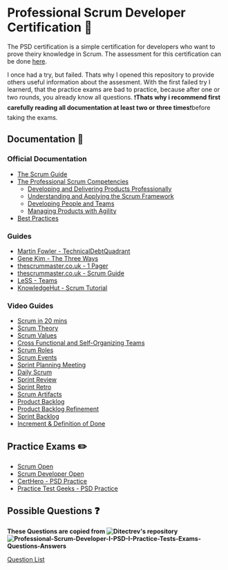 # Professional Scrum Developer Certification 📜

The PSD certification is a simple certification for developers who want to prove theiry knowledge in Scrum. The assessment for this certification can be done [here](https://www.scrum.org/assessments/professional-scrum-developer-certification). 

I once had a try, but failed. Thats why I opened this repository to provide others useful information about the assesment.
With the first failed try  I learnerd, that the practice exams are bad to practice, because after one or two rounds, you already know all questions. ❗**Thats why i recommend first carefully reading all documentation at least two or three times**❗before taking the exams. 

## Documentation 📄

### Official Documentation
- [The Scrum Guide](https://scrumguides.org/docs/scrumguide/v2020/2020-Scrum-Guide-US.pdf)
- [The Professional Scrum Competencies](https://www.scrum.org/professional-scrum-competencies)
  - [Developing and Delivering Products Professionally](https://www.scrum.org/professional-scrum-competencies/developing-and-delivering-products-professionally)
  - [Understanding and Applying the Scrum Framework](https://www.scrum.org/professional-scrum-competencies/understanding-and-applying-scrum-framework)
  - [Developing People and Teams](https://www.scrum.org/professional-scrum-competencies/developing-people-and-teams)
  - [Managing Products with Agility](https://www.scrum.org/professional-scrum-competencies/managing-products-with-agility)
- [Best Practices](https://www.scrum.org/resources/blog/best-practices-and-scrum)

### Guides

- [Martin Fowler - TechnicalDebtQuadrant](https://martinfowler.com/bliki/TechnicalDebtQuadrant.html)
- [Gene Kim - The Three Ways](https://itrevolution.com/articles/the-three-ways-principles-underpinning-devops/)
- [thescrummaster.co.uk - 1 Pager](https://www.thescrummaster.co.uk/the-simple-guide-to-scrum-1-pager/)
- [thescrummaster.co.uk - Scrum Guide](https://www.thescrummaster.co.uk/the-simple-guide-to-scrum-download/)
- [LeSS - Teams](https://less.works/less/structure/teams)
- [KnowledgeHut - Scrum Tutorial](https://www.knowledgehut.com/tutorials/scrum-tutorial)

### Video Guides
- [Scrum in 20 mins](https://www.youtube.com/watch?v=SWDhGSZNF9M)
- [Scrum Theory](https://www.youtube.com/watch?v=XQQkLbitvmY)
- [Scrum Values](https://www.youtube.com/watch?v=isRHefx_jNI)
- [Cross Functional and Self-Organizing Teams](https://www.youtube.com/watch?v=hSJ1-ydzIxc)
- [Scrum Roles](https://www.youtube.com/watch?v=yf1_C2RBVBA)
- [Scrum Events](https://www.youtube.com/watch?v=PCUpuFp3GbY)
- [Sprint Planning Meeting](https://www.youtube.com/watch?v=H23LUCBFjkw)
- [Daily Scrum](https://www.youtube.com/watch?v=Shm7VLCaVgQ)
- [Sprint Review](https://www.youtube.com/watch?v=IR1AXQmp8Sk)
- [Sprint Retro](https://www.youtube.com/watch?v=2WvSyZ6cR3I)
- [Scrum Artifacts](https://www.youtube.com/watch?v=U5T4GwMCs9E)
- [Product Backlog](https://www.youtube.com/watch?v=vbKcZiA_4iM)
- [Product Backlog Refinement](https://www.youtube.com/watch?v=8TND7dXOEBg)
- [Sprint Backlog](https://www.youtube.com/watch?v=orqfbBs6hk8)
- [Increment & Definition of Done](https://www.youtube.com/watch?v=jkdIsW_yM6o)


## Practice Exams ✏️

- [Scrum Open](https://www.scrum.org/open-assessments/scrum-open)
- [Scrum Developer Open](https://www.scrum.org/open-assessments/scrum-developer-open)
- [CertHero - PSD Practice](https://www.certshero.com/scrum/psd/practice-test)
- [Practice Test Geeks - PSD Practice](https://practicetestgeeks.com/scrum-practice-test-exam/)


## Possible Questions ❓

**These Questions are copied from ![Ditectrev's](https://github.com/Ditectrev) repository ![Professional-Scrum-Developer-I-PSD-I-Practice-Tests-Exams-Questions-Answers](https://github.com/Ditectrev/Professional-Scrum-Developer-I-PSD-I-Practice-Tests-Exams-Questions-Answers)**

[Question List](questions.md)
